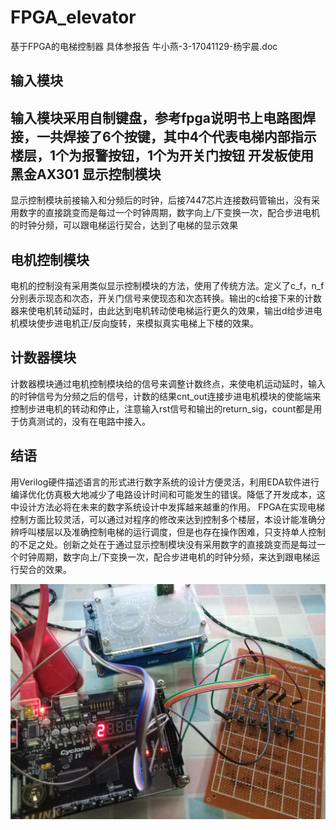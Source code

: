 # FPGA_elevator
基于FPGA的电梯控制器  具体参报告  牛小燕-3-17041129-杨宇晨.doc

输入模块
---
输入模块采用自制键盘，参考fpga说明书上电路图焊接，一共焊接了6个按键，其中4个代表电梯内部指示楼层，1个为报警按钮，1个为开关门按钮
开发板使用黑金AX301
显示控制模块
---
显示控制模块前接输入和分频后的时钟，后接7447芯片连接数码管输出，没有采用数字的直接跳变而是每过一个时钟周期，数字向上/下变换一次，配合步进电机的时钟分频，可以跟电梯运行契合，达到了电梯的显示效果

电机控制模块
---
电机的控制没有采用类似显示控制模块的方法，使用了传统方法。定义了c_f，n_f分别表示现态和次态，开关门信号来使现态和次态转换。输出的c给接下来的计数器来使电机转动延时，由此达到电机转动使电梯运行更久的效果，输出d给步进电机模块使步进电机正/反向旋转，来模拟真实电梯上下楼的效果。


计数器模块
---
计数器模块通过电机控制模块给的信号来调整计数终点，来使电机运动延时，输入的时钟信号为分频之后的信号，计数的结果cnt_out连接步进电机模块的使能端来控制步进电机的转动和停止，注意输入rst信号和输出的return_sig，count都是用于仿真测试的，没有在电路中接入。

结语
---
用Verilog硬件描述语言的形式进行数字系统的设计方便灵活，利用EDA软件进行编译优化仿真极大地减少了电路设计时间和可能发生的错误。降低了开发成本，这中设计方法必将在未来的数字系统设计中发挥越来越重的作用。
FPGA在实现电梯控制方面比较灵活，可以通过对程序的修改来达到控制多个楼层，本设计能准确分辨呼叫楼层以及准确控制电梯的运行调度，但是也存在操作困难，只支持单人控制的不足之处。创新之处在于通过显示控制模块没有采用数字的直接跳变而是每过一个时钟周期，数字向上/下变换一次，配合步进电机的时钟分频，来达到跟电梯运行契合的效果。

![](https://github.com/yychdu/FPGA_elevator/blob/master/%E5%9B%BE%E7%89%871.png)
